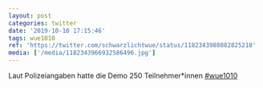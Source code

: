 ```yaml
---
layout: post
categories: twitter
date: '2019-10-10 17:15:46'
tags: wue1010
ref: 'https://twitter.com/schwarzlichtwue/status/1182343980882825218'
media: ['/media/1182343966932586496.jpg']
---
```

Laut Polizeiangaben hatte die Demo 250 Teilnehmer\*innen [#wue1010](/t/wue1010) 